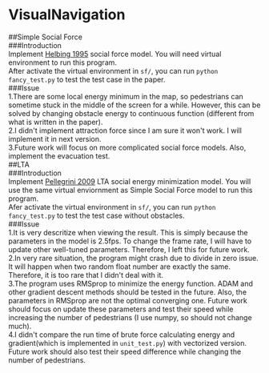 # VisualNavigation  
##Simple Social Force  
###Introduction  
Implement [Helbing 1995](http://vision.cse.psu.edu/courses/Tracking/vlpr12/HelbingSocialForceModel95.pdf) 
social force model. You will need virtual environment to run this program.  
After activate the virtual environment in `sf/`, you can run `python fancy_test.py` to test the 
test case in the paper.  
###Issue  
  1.There are some local energy minimum in the map, so pedestrians can sometime stuck in the middle of the screen for
a while. However, this can be solved by changing obstacle energy to continuous function (different from what is written in the paper).  
  2.I didn't implement attraction force since I am sure it won't work. I will implement it in next version.  
  3.Future work will focus on more complicated social force models. Also, implement the evacuation test.  
##LTA  
###Introduction  
Implement [Pellegrini 2009](http://citeseerx.ist.psu.edu/viewdoc/download?doi=10.1.1.491.1964&rep=rep1&type=pdf) 
LTA social energy minimization model. You will use the same virtual enviornment as Simple Social Force model 
to run this program.  
Afer activate the virtual environment in `sf/`, you can run `python fancy_test.py` to test the test case 
without obstacles.  
###Issue  
  1.It is very descritize when viewing the result. This is simply because the parameters in the model is 2.5fps. 
To change the frame rate, I will have to update other well-tuned parameters. Therefore, I left this for future work.  
  2.In very rare situation, the program might crash due to divide in zero issue. It will happen when two random float 
number are exactly the same. Therefore, it is too rare that I didn't deal with it.  
  3.The program uses RMSprop to minimize the energy function. ADAM and other gradient descent methods should be 
tested in the future. Also, the parameters in RMSprop are not the optimal converging one. Future work should focus on 
update these parameters and test their speed while increasing the number of pedestrians (I use numpy, so should not change 
much).  
  4.I didn't compare the run time of brute force calculating energy and gradient(which is implemented in `unit_test.py`) 
with vectorized version. Future work should also test their speed difference while changing the number of pedestrians.  

